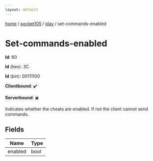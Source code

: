 ```yaml
---
layout: default
---
```


[home](/)  /  [pocket105](/protocol/pocket105)  /  [play](/protocol/pocket105/play)  /  set-commands-enabled

# Set-commands-enabled

**Id**: 60

**Id** (hex): 3C

**Id** (bin): 00111100

**Clientbound**: ✔️

**Serverbound**: ✖️

Indicates whether the cheats are enabled. If not the client cannot send commands.

## Fields

Name | Type
---|---
enabled | bool

